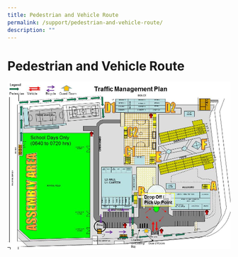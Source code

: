 ```yaml
---
title: Pedestrian and Vehicle Route
permalink: /support/pedestrian-and-vehicle-route/
description: ""
---
```

<h1>Pedestrian and Vehicle Route</h1>

![here](/images/1443412269106905142.jpg)